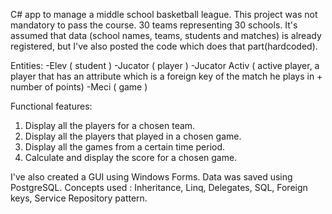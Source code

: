 C# app to manage a middle school basketball league. This project was not mandatory to pass the course.
30 teams representing 30 schools. It's assumed that data (school names, teams, students and matches) is already registered, but I've also posted the code which does that part(hardcoded).

Entities:
-Elev ( student )
-Jucator ( player )
-Jucator Activ ( active player, a player that has an attribute which is a foreign key of the match he plays in + number of points)
-Meci ( game )

Functional features:
1. Display all the players for a chosen team.
2. Display all the players that played in a chosen game.
3. Display all the games from a certain time period.
4. Calculate and display the score for a chosen game.

I've also created a GUI using Windows Forms.
Data was saved using PostgreSQL.
Concepts used : Inheritance, Linq, Delegates, SQL, Foreign keys, Service Repository pattern.

